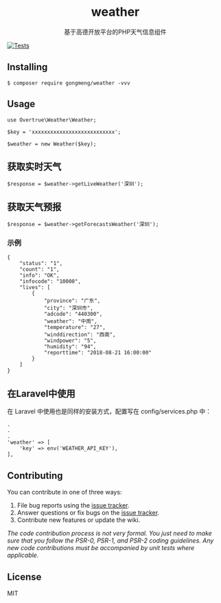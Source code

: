 <h1 align="center"> weather </h1>

<p align="center">基于高德开放平台的PHP天气信息组件</p>

[![Tests](https://github.com/Gong-Meng/weather/actions/workflows/tests.yml/badge.svg)](https://github.com/Gong-Meng/weather/actions/workflows/tests.yml)

## Installing

```shell
$ composer require gongmeng/weather -vvv
```

## Usage

```
use Overtrue\Weather\Weather;

$key = 'xxxxxxxxxxxxxxxxxxxxxxxxxxx';

$weather = new Weather($key);
```

## 获取实时天气

```
$response = $weather->getLiveWeather('深圳');
```

## 获取天气预报
```
$response = $weather->getForecastsWeather('深圳');
```

### 示例
```
{
    "status": "1",
    "count": "1",
    "info": "OK",
    "infocode": "10000",
    "lives": [
        {
            "province": "广东",
            "city": "深圳市",
            "adcode": "440300",
            "weather": "中雨",
            "temperature": "27",
            "winddirection": "西南",
            "windpower": "5",
            "humidity": "94",
            "reporttime": "2018-08-21 16:00:00"
        }
    ]
}
```

## 在Laravel中使用
在 Laravel 中使用也是同样的安装方式，配置写在 config/services.php 中：

```
.
.
.
'weather' => [
    'key' => env('WEATHER_API_KEY'),
],
```

## Contributing

You can contribute in one of three ways:

1. File bug reports using the [issue tracker](https://github.com/gongmeng/weather/issues).
2. Answer questions or fix bugs on the [issue tracker](https://github.com/gongmeng/weather/issues).
3. Contribute new features or update the wiki.

_The code contribution process is not very formal. You just need to make sure that you follow the PSR-0, PSR-1, and PSR-2 coding guidelines. Any new code contributions must be accompanied by unit tests where applicable._

## License

MIT
